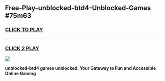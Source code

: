 
## Free-Play-unblocked-btd4-Unblocked-Games #75m63
<h3>
<a href="https://news.freeplayer.one?title=unblocked-btd4&ref=8M">CLICK TO PLAY</a></h3>
<hr>

<h3>
<a href="https://news.freeplayer.one?title=unblocked-btd4&ref=8M">CLICK 2 PLAY</a>
  
</h3>

<a href="https://news.freeplayer.one?title=unblocked-btd4&ref=8M"><img src="https://clearcache.store/games.png"></a>


**unblocked-btd4 games unblocked: Your Gateway to Fun and Accessible Online Gaming**
